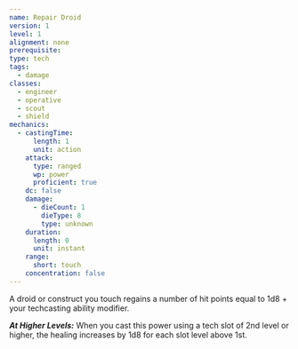 ```yaml
---
name: Repair Droid
version: 1
level: 1
alignment: none
prerequisite: 
type: tech
tags:
  - damage
classes:
  - engineer
  - operative
  - scout
  - shield
mechanics:
  - castingTime:
      length: 1
      unit: action
    attack:
      type: ranged
      wp: power
      proficient: true
    dc: false
    damage:
      - dieCount: 1
        dieType: 8
        type: unknown
    duration:
      length: 0
      unit: instant
    range:
      short: touch
    concentration: false
---
```

A droid or construct you touch regains a number of hit points equal to 1d8 + your techcasting ability modifier.

***__At Higher Levels__:*** When you cast this power using a tech slot of 2nd level or higher, the healing increases by 1d8 for each slot level above 1st.
    